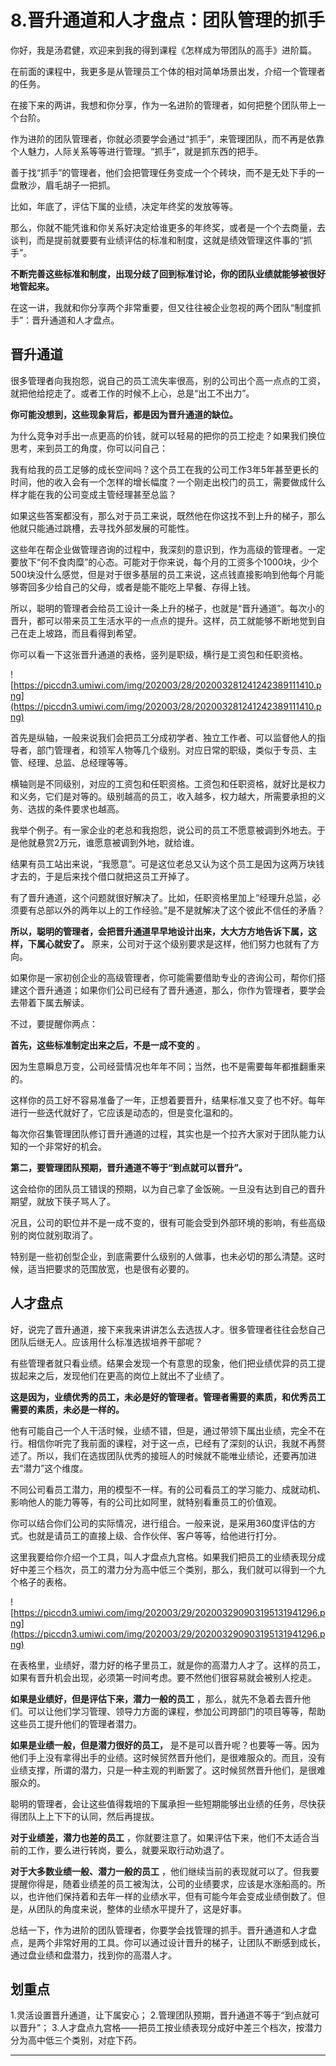 # 8.晋升通道和人才盘点：团队管理的抓手

你好，我是汤君健，欢迎来到我的得到课程《怎样成为带团队的高手》进阶篇。

在前面的课程中，我更多是从管理员工个体的相对简单场景出发，介绍一个管理者的任务。

在接下来的两讲，我想和你分享，作为一名进阶的管理者，如何把整个团队带上一个台阶。

作为进阶的团队管理者，你就必须要学会通过“抓手”，来管理团队，而不再是依靠个人魅力，人际关系等等进行管理。“抓手”，就是抓东西的把手。

善于找“抓手”的管理者，他们会把管理任务变成一个个砖块，而不是无处下手的一盘散沙，眉毛胡子一把抓。

比如，年底了，评估下属的业绩，决定年终奖的发放等等。

那么，你就不能凭谁和你关系好决定给谁更多的年终奖，或者是一个个去商量，去谈判，而是提前就要要有业绩评估的标准和制度，这就是绩效管理这件事的“抓手”。

 **不断完善这些标准和制度，出现分歧了回到标准讨论，你的团队业绩就能够被很好地管起来。**

在这一讲，我就和你分享两个非常重要，但又往往被企业忽视的两个团队“制度抓手”：晋升通道和人才盘点。

## 晋升通道

很多管理者向我抱怨，说自己的员工流失率很高，别的公司出个高一点点的工资，就把他给挖走了。或者工作的时候不上心，总是“出工不出力”。

 **你可能没想到，这些现象背后，都是因为晋升通道的缺位。**

为什么竞争对手出一点更高的价钱，就可以轻易的把你的员工挖走？如果我们换位思考，来到员工的角度，你可以问自己：

我有给我的员工足够的成长空间吗？这个员工在我的公司工作3年5年甚至更长的时间，他的收入会有一个怎样的增长幅度？一个刚走出校门的员工，需要做成什么样才能在我的公司变成主管经理甚至总监？

如果这些答案都没有，那么对于员工来说，既然他在你这找不到上升的梯子，那么他就只能通过跳槽，去寻找外部发展的可能性。

这些年在帮企业做管理咨询的过程中，我深刻的意识到，作为高级的管理者。一定要放下“何不食肉糜”的心态。可能对于你来说，每个月的工资多个1000块，少个500块没什么感觉，但是对于很多基层的员工来说，这点钱直接影响到他每个月能够寄回多少给自己的父母，或者是能不能吃上早餐、存得上钱。

所以，聪明的管理者会给员工设计一条上升的梯子，也就是“晋升通道”。每次小的晋升，都可以带来员工生活水平的一点点的提升。这样，员工就能够不断地觉到自己在走上坡路，而且看得到希望。

你可以看一下这张晋升通道的表格，竖列是职级，横行是工资包和任职资格。

![https://piccdn3.umiwi.com/img/202003/28/202003281241242389111410.png](https://piccdn3.umiwi.com/img/202003/28/202003281241242389111410.png)

首先是纵轴，一般来说我们会把员工分成初学者、独立工作者、可以监督他人的指导者，部门管理者，和领军人物等几个级别。对应日常的职级，类似于专员、主管、经理、总监、总经理等等。

横轴则是不同级别，对应的工资包和任职资格。工资包和任职资格，就好比是权力和义务，它们是对等的。级别越高的员工，收入越多，权力越大，所需要承担的义务、选拔的条件要求也越高。

我举个例子。有一家企业的老总和我抱怨，说公司的员工不愿意被调到外地去。于是他就悬赏2万元，谁愿意被调到外地，就给谁。

结果有员工站出来说，“我愿意”。可是这位老总又认为这个员工是因为这两万块钱才去的，于是后来找个借口就把这员工开掉了。

有了晋升通道，这个问题就很好解决了。比如，任职资格里加上“经理升总监，必须要有总部以外的两年以上的工作经验。”是不是就解决了这个彼此不信任的矛盾？

 **所以，聪明的管理者，会把晋升通道早早地设计出来，大大方方地告诉下属，这样，下属心就安了。** 原来，公司对于这个级别要求是这样，他们努力也就有了方向。

如果你是一家初创企业的高级管理者，你可能需要借助专业的咨询公司，帮你们搭建这个晋升通道；如果你们公司已经有了晋升通道，那么，你作为管理者，要学会去带着下属去解读。

不过，要提醒你两点：

 **首先，这些标准制定出来之后，不是一成不变的** 。

因为生意瞬息万变，公司经营情况也年年不同；当然，也不是需要每年都推翻重来的。

这样你的员工好不容易准备了一年，正想着要晋升，结果标准又变了也不好。每年进行一些迭代就好了，它应该是动态的，但是变化温和的。

每次你召集管理团队修订晋升通道的过程，其实也是一个拉齐大家对于团队能力认知的一个非常好的机会。

 **第二，要管理团队预期，晋升通道不等于“到点就可以晋升”。**

这会给你的团队员工错误的预期，以为自己拿了金饭碗。一旦没有达到自己的晋升期望，就放下筷子骂人了。

况且，公司的职位并不是一成不变的，很有可能会受到外部环境的影响，有些高级别的岗位就别取消了。

特别是一些初创型企业，到底需要什么级别的人做事，也未必切的那么清楚。这时候，适当把要求的范围放宽，也是很有必要的。

## 人才盘点

好，说完了晋升通道，接下来我来讲讲怎么去选拔人才。很多管理者往往会愁自己团队后继无人。应该用什么标准选拔培养干部呢？

有些管理者就只看业绩。结果会发现一个有意思的现象，他们把业绩优异的员工提拔起来之后，发现他们在更高的岗位上就出不了业绩了。

 **这是因为，业绩优秀的员工，未必是好的管理者。管理者需要的素质，和优秀员工需要的素质，未必是一样的。**

他有可能自己一个人干活时候，业绩不错，但是，通过带领下属出业绩，完全不在行。相信你听完了我前面的课程，对于这一点，已经有了深刻的认识，我就不再赘述了。所以，我们在选拔团队优秀的接班人的时候就不能唯业绩论，还要再加进去“潜力”这个维度。

不同公司看员工潜力，用的模型不一样。有的公司看员工的学习能力、成就动机、影响他人的能力等等，有的公司比如阿里，就特别看重员工的价值观。

你可以结合你们公司的实际情况，进行组合。一般来说，是采用360度评估的方式。也就是请员工的直接上级、合作伙伴、客户等等，给他进行打分。

这里我要给你介绍一个工具，叫人才盘点九宫格。如果我们把员工的业绩表现分成好中差三个档次，员工的潜力分为高中低三个类别，那么，我们就可以得到一个九个格子的表格。

![https://piccdn3.umiwi.com/img/202003/29/202003290903195131941296.png](https://piccdn3.umiwi.com/img/202003/29/202003290903195131941296.png)

在表格里，业绩好，潜力好的格子里员工，就是你的高潜力人才了。这样的员工，如果有晋升机会出现，必须第一时间考虑。要不然他们很容易就会被别人挖走。

 **如果是业绩好，但是评估下来，潜力一般的员工** ，那么，就先不急着去晋升他们。可以让他们学习管理、领导力方面的课程，参加公司跨部门的项目等等，帮助这些员工提升他们的管理者潜力。

 **如果是业绩一般，但是潜力很好的员工，** 是不是可以晋升呢？也要等一等。因为他们手上没有拿得出手的业绩。这时候贸然晋升他们，是很难服众的。而且，没有业绩支撑，所谓的潜力，只是一种主观的判断罢了。这时候贸然晋升他们，是很难服众的。

聪明的管理者，会让这些值得栽培的下属承担一些短期能够出业绩的任务，尽快获得团队上上下下的认同，然后再提拔。

 **对于业绩差，潜力也差的员工** ，你就要注意了。如果评估下来，他们不太适合当前的工作，要么进行转岗，要么，就要采取行动劝退了。

 **对于大多数业绩一般、潜力一般的员工** ，他们继续当前的表现就可以了。但我要提醒你得是，随着业绩差的员工被淘汰，公司的业绩要求，应该是水涨船高的。所以，也许他们保持着和去年一样的业绩水平，但有可能今年会变成业绩倒数了。但是，从团队的角度来说，整体的业绩水平提升了，这是好事。

总结一下，作为进阶的团队管理者，你要学会找管理的抓手。晋升通道和人才盘点，是两个非常好用的工具。你可以通过设计晋升的梯子，让团队不断感到成长，通过盘业绩和盘潜力，找到你的高潜人才。

## 划重点

1.灵活设置晋升通道，让下属安心；
2.管理团队预期，晋升通道不等于“到点就可以晋升”；
3.人才盘点九宫格——把员工按业绩表现分成好中差三个档次，按潜力分为高中低三个类别，对症下药。

---
